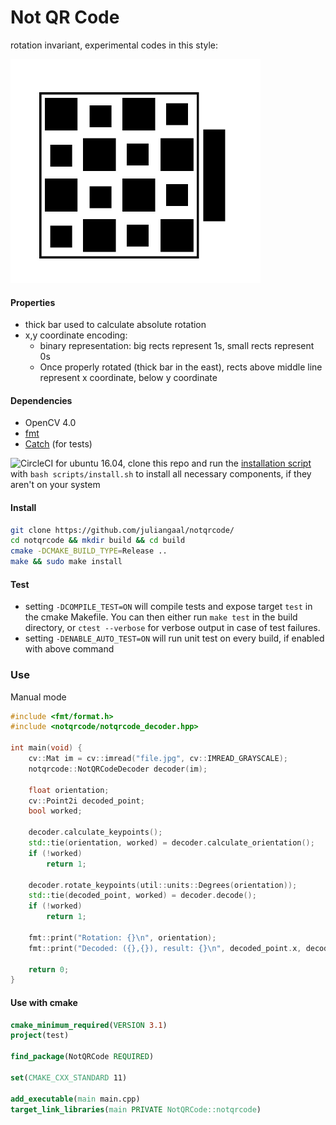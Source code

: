 # Not QR Code
rotation invariant, experimental codes in this style:

<p float="left">
  <img src="./tests/pics/rect_bw_16_show_off.jpg" width="400" />
</p>

#### Properties
* thick bar used to calculate absolute rotation
* x,y coordinate encoding: 
  * binary representation: big rects represent 1s, small rects represent 0s
  * Once properly rotated (thick bar in the east), rects above middle line represent x coordinate, below y coordinate

#### Dependencies
* OpenCV 4.0
* [fmt](https://github.com/fmtlib/fmt)
* [Catch](https://github.com/catchorg/Catch2) (for tests)

![CircleCI](https://img.shields.io/circleci/build/github/juliangaal/notqrcode.svg) for ubuntu 16.04, clone this repo and run the [installation script](./install.sh) with `bash scripts/install.sh` to install all necessary components, if they aren't on your system

#### Install
```bash
git clone https://github.com/juliangaal/notqrcode/
cd notqrcode && mkdir build && cd build
cmake -DCMAKE_BUILD_TYPE=Release ..
make && sudo make install
```

#### Test
* setting `-DCOMPILE_TEST=ON` will compile tests and expose target `test` in the cmake Makefile. You can then either run `make test` in the build directory, or `ctest --verbose` for verbose output in case of test failures.
* setting `-DENABLE_AUTO_TEST=ON` will run unit test on every build, if enabled with above command

### Use
Manual mode
```cpp
#include <fmt/format.h>
#include <notqrcode/notqrcode_decoder.hpp>

int main(void) {
    cv::Mat im = cv::imread("file.jpg", cv::IMREAD_GRAYSCALE);
    notqrcode::NotQRCodeDecoder decoder(im);
    
    float orientation;
    cv::Point2i decoded_point;
    bool worked;
    
    decoder.calculate_keypoints();
    std::tie(orientation, worked) = decoder.calculate_orientation();
    if (!worked)
        return 1;

    decoder.rotate_keypoints(util::units::Degrees(orientation));
    std::tie(decoded_point, worked) = decoder.decode();
    if (!worked)
        return 1;
    
    fmt::print("Rotation: {}\n", orientation);
    fmt::print("Decoded: ({},{}), result: {}\n", decoded_point.x, decoded_point.y, worked);

    return 0;
} 
```

#### Use with cmake
```cmake
cmake_minimum_required(VERSION 3.1)
project(test)

find_package(NotQRCode REQUIRED)

set(CMAKE_CXX_STANDARD 11)

add_executable(main main.cpp)
target_link_libraries(main PRIVATE NotQRCode::notqrcode)
```
